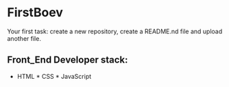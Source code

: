 # FirstBoev
Your first task: create a new repository, create a README.nd file and upload another file.
## Front_End Developer stack:
* HTML
﻿﻿* CSS
﻿﻿* JavaScript
